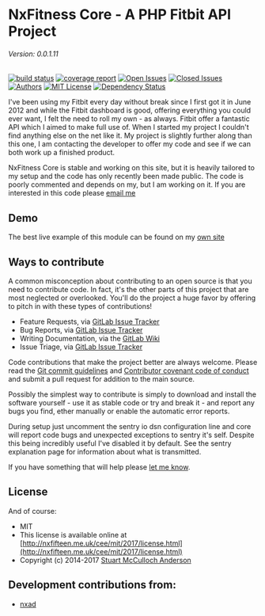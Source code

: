 NxFitness Core - A PHP Fitbit API Project
=========================================

###### Version: 0.0.1.11

[![build status](https://nxfifteen.me.uk/gitlab/nx-fitness/nxfitness-core/badges/master/build.svg)](https://nxfifteen.me.uk/gitlab/nx-fitness/nxfitness-core/commits/master)
[![coverage report](https://nxfifteen.me.uk/gitlab/nx-fitness/nxfitness-core/badges/master/coverage.svg)](https://nxfifteen.me.uk/gitlab/nx-fitness/nxfitness-core/commits/master)
[![Open Issues](http://ww3.nx15.me.uk/gitlab/149/issue/open)](https://nxfifteen.me.uk/gitlab/nx-fitness/nxfitness-core/issues)
[![Closed Issues](http://ww3.nx15.me.uk/gitlab/149/issue/closed)](https://nxfifteen.me.uk/gitlab/nx-fitness/nxfitness-core/issues?scope=all&state=closed)
[![Authors](http://ww3.nx15.me.uk/gitlab/149/authors)](https://nxfifteen.me.uk/gitlab/nx-fitness/nxfitness-core/graphs/master)
[![MIT License](http://ww3.nx15.me.uk/license/MIT)](https://nxfifteen.me.uk/gitlab/nx-fitness/nxfitness-core/blob/master/LICENSE.md)
[![Dependency Status](https://gemnasium.com/badges/20b15f7144144954ff57bd30b40bda08.svg)](https://gemnasium.com/bafad50c79a2acd99fa35aade4242773)

I've been using my Fitbit every day without break since I first got it in June 2012 and while the Fitbit dashboard is good, offering everything you could ever want, I felt the need to roll my own - as always. 
Fitbit offer a fantastic API which I aimed to make full use of. When I started my project I couldn't find anything else on the net like it. My project is slightly further along than this one, I am contacting 
the developer to offer my code and see if we can both work up a finished product.

NxFitness Core is stable and working on this site, but it is heavily tailored to my setup and the code has only recently been made public. The code is poorly commented and depends on my, but I am working on it.
If you are interested in this code please [email me](https://nxfifteen.me.uk/about/me/contact/)

## Demo

The best live example of this module can be found on my [own site](https://nxfifteen.me.uk/health/)


## Ways to contribute

A common misconception about contributing to an open source is that you need to contribute code. In fact, it's the other parts of this project that are most neglected or overlooked. You'll do the project a huge 
favor by offering to pitch in with these types of contributions!

- Feature Requests, via [GitLab Issue Tracker](https://nxfifteen.me.uk/gitlab/nx-fitness/nxfitness-core/issues)
- Bug Reports, via [GitLab Issue Tracker](https://nxfifteen.me.uk/gitlab/nx-fitness/nxfitness-core/issues)
- Writing Documentation, via the [GitLab Wiki](https://nxfifteen.me.uk/gitlab/nx-fitness/nxfitness-core/wikis/home)
- Issue Triage, via [GitLab Issue Tracker](https://nxfifteen.me.uk/gitlab/nx-fitness/nxfitness-core/issues)
    
Code contributions that make the project better are always welcome. Please read the [Git commit guidelines](https://nxfifteen.me.uk/gitlab/nx-fitness/nxfitness-core/wikis/git-commit-guidelines) and 
[Contributor covenant code of conduct](https://nxfifteen.me.uk/gitlab/nx-fitness/nxfitness-core/wikis/contributor-covenant-code-of-conduct) and submit a pull request for addition to the main source.

Possibly the simplest way to contribute is simply to download and install the software yourself - use it as stable code or try and break it - and report any bugs you find, ether manually or enable the automatic error reports.

During setup just uncomment the sentry io dsn configuration line and core will report code bugs and unexpected exceptions to sentry it's self. Despite this being incredibly useful I've disabled it by default. See the sentry explanation page for information about what is transmitted.

If you have something that will help please [let me know](https://nxfifteen.me.uk/about/me/contact/).


## License

And of course:

* MIT
* This license is available online at [http://nxfifteen.me.uk/cee/mit/2017/license.html](http://nxfifteen.me.uk/cee/mit/2017/license.html)
* Copyright (c) 2014-2017 [Stuart McCulloch Anderson](https://nx15.at/whoami)


## Development contributions from:

* [nxad](https://nx15.at/whoami)
